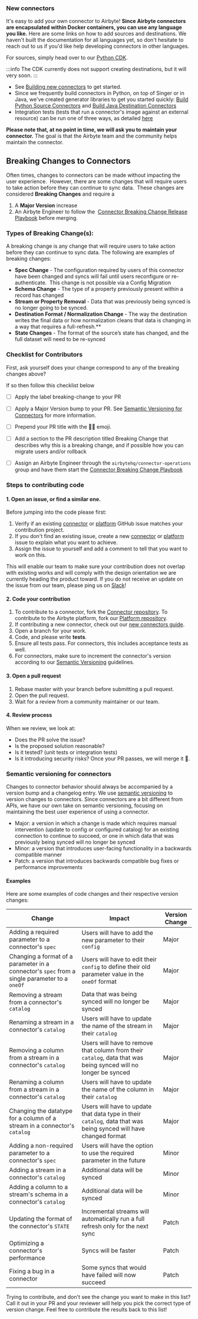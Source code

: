 ### New connectors

It's easy to add your own connector to Airbyte! **Since Airbyte connectors are encapsulated within Docker containers, you can use any language you like.** Here are some links on how to add sources and destinations. We haven't built the documentation for all languages yet, so don't hesitate to reach out to us if you'd like help developing connectors in other languages.

For sources, simply head over to our [Python CDK](../connector-development/cdk-python/).

:::info
The CDK currently does not support creating destinations, but it will very soon.
:::

* See [Building new connectors](../connector-development/) to get started.
* Since we frequently build connectors in Python, on top of Singer or in Java, we've created generator libraries to get you started quickly: [Build Python Source Connectors](../connector-development/tutorials/building-a-python-source.md) and [Build Java Destination Connectors](../connector-development/tutorials/building-a-java-destination.md)
* Integration tests \(tests that run a connector's image against an external resource\) can be run one of three ways, as detailed [here](../connector-development/testing-connectors/connector-acceptance-tests-reference.md)

**Please note that, at no point in time, we will ask you to maintain your connector.** The goal is that the Airbyte team and the community helps maintain the connector.


## Breaking Changes to Connectors

Often times, changes to connectors can be made without impacting the user experience.  However, there are some changes that will require users to take action before they can continue to sync data.  These changes are considered **Breaking Changes** and require a

1. A **Major Version** increase 
2. An Airbyte Engineer to follow the  [Connector Breaking Change Release Playbook](https://docs.google.com/document/u/0/d/1VYQggHbL_PN0dDDu7rCyzBLGRtX-R3cpwXaY8QxEgzw/edit) before merging.


### Types of Breaking Change(s):
A breaking change is any change that will require users to take action before they can continue to sync data. The following are examples of breaking changes:

- **Spec Change** - The configuration required by users of this connector have been changed and syncs will fail until users reconfigure or re-authenticate.  This change is not possible via a Config Migration 
- **Schema Change** - The type of a property previously present within a record has changed
- **Stream or Property Removal** - Data that was previously being synced is no longer going to be synced.
- **Destination Format / Normalization Change** - The way the destination writes the final data or how normalization cleans that data is changing in a way that requires a full-refresh.**
- **State Changes** - The format of the source’s state has changed, and the full dataset will need to be re-synced


### Checklist for Contributors

First, ask yourself does your change correspond to any of the breaking changes above?

If so then follow this checklist below

- [ ] Apply the label breaking-change to your PR
- [ ] Apply a Major Version bump to your PR. See [Semantic Versioning for Connectors](#semantic-versioning-for-connectors) for more information.
- [ ] Prepend your PR title with the 🚨🚨 emoji.
- [ ] Add a section to the PR description titled Breaking Change that describes why this is a breaking change, and if possible how you can migrate users and/or rollback
- [ ] Assign an Airbyte Engineer through the `airbytehq/connector-operations` group and have them start the [Connector Breaking Change Playbook](https://docs.google.com/document/d/1VYQggHbL_PN0dDDu7rCyzBLGRtX-R3cpwXaY8QxEgzw/edit#)


### Steps to contributing code

#### 1. Open an issue, or find a similar one.
Before jumping into the code please first:
1. Verify if an existing [connector](https://github.com/airbytehq/airbyte/issues) or [platform](https://github.com/airbytehq/airbyte-platform/issues) GitHub issue matches your contribution project.
2. If you don't find an existing issue, create a new [connector](https://github.com/airbytehq/airbyte/issues/new/choose) or [platform](https://github.com/airbytehq/airbyte-platform/issues/new/choose) issue to explain what you want to achieve.
3. Assign the issue to yourself and add a comment to tell that you want to work on this.

This will enable our team to make sure your contribution does not overlap with existing works and will comply with the design orientation we are currently heading the product toward.
If you do not receive an update on the issue from our team, please ping us on [Slack](https://slack.airbyte.io)!

#### 2. Code your contribution
1. To contribute to a connector, fork the [Connector repository](https://github.com/airbytehq/airbyte). To contribute to the Airbyte platform, fork our [Platform repository](https://github.com/airbytehq/airbyte-platform).
2. If contributing a new connector, check out our [new connectors guide](#new-connectors).
3. Open a branch for your work.
4. Code, and please write **tests**.
5. Ensure all tests pass. For connectors, this includes acceptance tests as well.
6. For connectors, make sure to increment the connector's version according to our [Semantic Versioning](#semantic-versioning-for-connectors) guidelines.

#### 3. Open a pull request
1. Rebase master with your branch before submitting a pull request.
2. Open the pull request.
3. Wait for a review from a community maintainer or our team.

#### 4. Review process
When we review, we look at:
* ‌Does the PR solve the issue?
* Is the proposed solution reasonable?
* Is it tested? \(unit tests or integration tests\)
* Is it introducing security risks?
‌Once your PR passes, we will merge it 🎉.


### Semantic versioning for connectors

Changes to connector behavior should always be accompanied by a version bump and a changelog entry. We use [semantic versioning](https://semver.org/) to version changes to connectors. Since connectors are a bit different from APIs, we have our own take on semantic versioning, focusing on maintaining the best user experience of using a connector.

- Major: a version in which a change is made which requires manual intervention (update to config or configured catalog) for an existing connection to continue to succeed, or one in which data that was previously being synced will no longer be synced
- Minor: a version that introduces user-facing functionality in a backwards compatible manner
- Patch: a version that introduces backwards compatible bug fixes or performance improvements

#### Examples

Here are some examples of code changes and their respective version changes:

| Change                                                                                        | Impact                                                                                                           | Version Change |
|-----------------------------------------------------------------------------------------------|------------------------------------------------------------------------------------------------------------------|----------------|
| Adding a required parameter to a connector's `spec`                                           | Users will have to add the new parameter to their `config`                                                       | Major          |
| Changing a format of a parameter in a connector's `spec` from a single parameter to a `oneOf` | Users will have to edit their `config` to define their old parameter value in the `oneOf` format                 | Major          |
| Removing a stream from a connector's `catalog`                                                | Data that was being synced will no longer be synced                                                              | Major          |
| Renaming a stream in a connector's `catalog`                                                  | Users will have to update the name of the stream in their `catalog`                                              | Major          |
| Removing a column from a stream in a connector's `catalog`                                    | Users will have to remove that column from their `catalog`, data that was being synced will no longer be synced  | Major          |
| Renaming a column from a stream in a connector's `catalog`                                    | Users will have to update the name of the column in their `catalog`                                              | Major          |
| Changing the datatype for a column of a stream in a connector's `catalog`                     | Users will have to update that data type in their `catalog`, data that was being synced will have changed format | Major          |
| Adding a non-required parameter to a connector's `spec`                                       | Users will have the option to use the required parameter in the future                                           | Minor          |
| Adding a stream in a connector's `catalog`                                                    | Additional data will be synced                                                                                   | Minor          |
| Adding a column to a stream's schema in a connector's `catalog`                               | Additional data will be synced                                                                                   | Minor          |
| Updating the format of the connector's `STATE`                                                | Incremental streams will automatically run a full refresh only for the next sync                                 | Patch          |
| Optimizing a connector's performance                                                          | Syncs will be faster                                                                                             | Patch          |
| Fixing a bug in a connector                                                                   | Some syncs that would have failed will now succeed                                                               | Patch          |

Trying to contribute, and don't see the change you want to make in this list? Call it out in your PR and your reviewer will help you pick the correct type of version change. Feel free to contribute the results back to this list!


